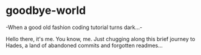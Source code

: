 # goodbye-world
-When a good old fashion coding tutorial turns dark...-

Hello there, it's me. You know, me. Just chugging along this brief journey to Hades, a land of abandoned commits and forgotten readmes...  
